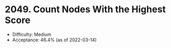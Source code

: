 # 2049. Count Nodes With the Highest Score
- Difficulty: Medium
- Acceptance: 46.4% (as of 2022-03-14)

